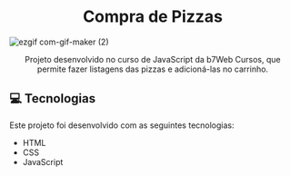 <h1 align="center"> Compra de Pizzas </h1>

![ezgif com-gif-maker (2)](https://user-images.githubusercontent.com/54897405/131737734-8d187a3a-e174-4829-9520-48490ab73e04.gif)
  
<p align='center'>Projeto desenvolvido no curso de JavaScript da b7Web Cursos, que permite fazer listagens das pizzas e adicioná-las no carrinho.</p>
  
<h2>💻 Tecnologias </h2>
  
<p>Este projeto foi desenvolvido com as seguintes tecnologias:</p>
  
<ul>
  <li>HTML</li>
  <li>CSS</li>
  <li>JavaScript</li>
</ul>
